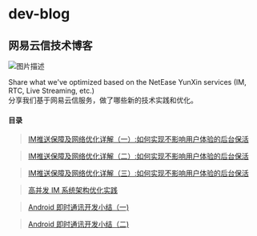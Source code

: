 # dev-blog
## 网易云信技术博客
![图片描述][1]

Share what we've optimized based on the NetEase YunXin services (IM, RTC, Live Streaming, etc.)  
分享我们基于网易云信服务，做了哪些新的技术实践和优化。

#### 目录

> [IM推送保障及网络优化详解（一）:如何实现不影响用户体验的后台保活][2]

> [IM推送保障及网络优化详解（二）:如何实现不影响用户体验的后台保活][3]

> [IM推送保障及网络优化详解（三）:如何实现不影响用户体验的后台保活][4]

> [高并发 IM 系统架构优化实践][5]

> [Android 即时通讯开发小结（一)][6]

> [Android 即时通讯开发小结（二)][7]

[1]:https://i.loli.net/2018/06/26/5b31eba49aecc.png

[2]: https://github.com/netease-im/dev-blog/blob/master/IM%E6%8E%A8%E9%80%81%E4%BF%9D%E9%9A%9C%E5%8F%8A%E7%BD%91%E7%BB%9C%E4%BC%98%E5%8C%96%E8%AF%A6%E8%A7%A3%EF%BC%88%E4%B8%80%EF%BC%89:%E5%A6%82%E4%BD%95%E5%AE%9E%E7%8E%B0%E4%B8%8D%E5%BD%B1%E5%93%8D%E7%94%A8%E6%88%B7%E4%BD%93%E9%AA%8C%E7%9A%84%E5%90%8E%E5%8F%B0%E4%BF%9D%E6%B4%BB.md

[3]: https://github.com/netease-im/dev-blog/blob/master/IM%20%E6%8E%A8%E9%80%81%E4%BF%9D%E9%9A%9C%E5%8F%8A%E7%BD%91%E7%BB%9C%E4%BC%98%E5%8C%96%E8%AF%A6%E8%A7%A3%EF%BC%88%E4%BA%8C%EF%BC%89%EF%BC%9A%E5%A6%82%E4%BD%95%E5%81%9A%E9%95%BF%E8%BF%9E%E6%8E%A5%E5%8A%A0%E6%8E%A8%E9%80%81%E7%BB%84%E5%90%88%E6%96%B9%E6%A1%88.md

[4]: https://github.com/netease-im/dev-blog/blob/master/IM%20%E6%8E%A8%E9%80%81%E4%BF%9D%E9%9A%9C%E5%8F%8A%E7%BD%91%E7%BB%9C%E4%BC%98%E5%8C%96%E8%AF%A6%E8%A7%A3%EF%BC%88%E4%B8%89%EF%BC%89%EF%BC%9A%E5%A6%82%E4%BD%95%E5%9C%A8%E5%BC%B1%E7%BD%91%E7%8E%AF%E5%A2%83%E4%B8%8B%E4%BC%98%E5%8C%96%E5%A4%A7%E6%95%B0%E6%8D%AE%E4%BC%A0%E8%BE%93%EF%BC%9F.md

[5]: https://github.com/netease-im/dev-blog/blob/master/%E9%AB%98%E5%B9%B6%E5%8F%91%20IM%20%E7%B3%BB%E7%BB%9F%E6%9E%B6%E6%9E%84%E4%BC%98%E5%8C%96%E5%AE%9E%E8%B7%B5.md

[6]:https://github.com/netease-im/dev-blog/blob/master/Android%20即时通讯开发小结（一）.md

[7]:https://github.com/netease-im/dev-blog/blob/master/Android%20即时通讯开发小结（二）.md
